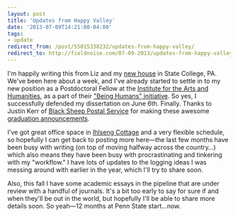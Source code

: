 ```yaml
---
layout: post 
title: 'Updates from Happy Valley'
date: '2013-07-09T14:21:00-04:00' 
tags: 
- update 
redirect_from: /post/55015338232/updates-from-happy-valley/
redirect_to: http://fieldnoise.com/07-09-2013/updates-from-happy-valley
---
```


I'm happily writing this from Liz and my [new house](http://instagram.com/p/bRuJ0ACHvj/) in State College, PA. We've been here about a week, and I've already started to settle in to my new position as a Postdoctoral Fellow at the [Institute for the Arts and Humanities](http://iah.psu.edu/), as a part of their ["Being Humans" initiative](http://iah.psu.edu/programs/human.shtml). So yes, I successfully defended my dissertation on June 6th. Finally. Thanks to Justin Kerr of [Black Sheep Postal Service](http://www.blacksheeppostal.com/) for making these awesome [graduation announcements](http://instagram.com/p/ZT9a5sh3wy/).

I've got great office space in [Ihlseng Cottage](http://instagram.com/p/ZqIEL0AAgA/) and a very flexible schedule, so hopefully I can get back to posting more here—the last few months have been busy with writing (on top of moving halfway across the country…) which also means they have been busy with procrastinating and tinkering with my "workflow." I have lots of updates to the logging ideas I was messing around with earlier in the year, which I'll try to share soon.

Also, this fall I have some academic essays in the pipeline that are under review with a handful of journals. It's a bit too early to say for sure if and when they'll be out in the world, but hopefully I'll be able to share more details soon. So yeah—12 months at Penn State start…now.
